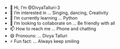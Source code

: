 - 👋 Hi, I’m @DivyaTalluri-3
- 👀 I’m interested in ... Singing, dancing, Creativity
- 🌱 I’m currently learning ... Python
- 💞️ I’m looking to collaborate on ... Be friendly with all
- 📫 How to reach me ... Phone and chatting
- 😄 Pronouns: ... Divya Talluri
- ⚡ Fun fact: ... Always keep smiling

<!---
DivyaTalluri-3/DivyaTalluri-3 is a ✨ special ✨ repository because its `README.md` (this file) appears on your GitHub profile.
You can click the Preview link to take a look at your changes.
--->
